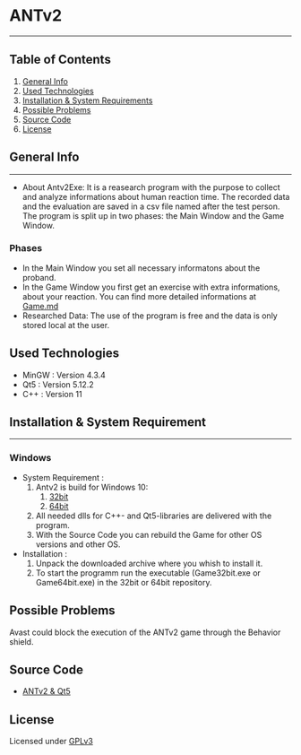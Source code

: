 # ANTv2
***
## Table of Contents
1. [General Info](#general-info)
2. [Used Technologies](#used-technologies)
3. [Installation & System Requirements](#installation-&-system-requirements)
4. [Possible Problems](#possible-problems)
5. [Source Code](#source-code)
6. [License](#license)

## General Info
***
* About Antv2Exe: It is a reasearch program with the purpose to collect and analyze informations about human reaction time. The recorded data and the evaluation are saved in a csv file named after the test person. The program is split up in two phases: the Main Window and the Game Window.

### Phases
* In the Main Window you set all necessary informatons about the proband.
* In the Game Window you first get an exercise with extra informations, about your reaction. You can find more detailed informations at [Game.md](doc/Game.md)
* Researched Data: The use of the program is free and the data is only stored local at the user. 


## Used Technologies

* MinGW : Version 4.3.4
* Qt5 : Version 5.12.2
* C++ : Version 11

## Installation & System Requirement
***
### Windows
* System Requirement :
    1. Antv2 is build for Windows 10:
        1. [32bit](bin/32bit)
        2. [64bit](bin/64bit)
    2. All needed dlls for C++- and Qt5-libraries are delivered with the program.
    3. With the Source Code you can rebuild the Game for other OS versions and other OS.
* Installation :
    1. Unpack the downloaded archive where you whish to install it.
    2. To start the programm run the executable (Game32bit.exe or Game64bit.exe) in the 32bit or 64bit repository.

## Possible Problems
Avast could block the execution of the ANTv2 game through the Behavior shield.

## Source Code
* [ANTv2 & Qt5](https://github.com/hrafnass/ANTv2)

## License
Licensed under [GPLv3](LICENSE)
